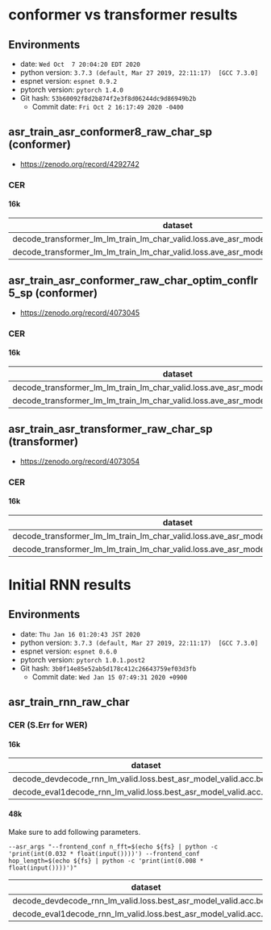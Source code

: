 <!-- Generated by scripts/utils/show_asr_result.sh -->
# conformer vs transformer results
## Environments
- date: `Wed Oct  7 20:04:20 EDT 2020`
- python version: `3.7.3 (default, Mar 27 2019, 22:11:17)  [GCC 7.3.0]`
- espnet version: `espnet 0.9.2`
- pytorch version: `pytorch 1.4.0`
- Git hash: `53b60092f8d2b874f2e3f8d06244dc9d86949b2b`
  - Commit date: `Fri Oct 2 16:17:49 2020 -0400`

## asr_train_asr_conformer8_raw_char_sp (conformer)
- https://zenodo.org/record/4292742

### CER
#### 16k

|dataset|Snt|Wrd|Corr|Sub|Del|Ins|Err|S.Err|
|---|---|---|---|---|---|---|---|---|
|decode_transformer_lm_lm_train_lm_char_valid.loss.ave_asr_model_valid.acc.ave/dev|250|6349|89.2|8.6|2.2|1.1|12.0|85.2|
|decode_transformer_lm_lm_train_lm_char_valid.loss.ave_asr_model_valid.acc.ave/eval1|250|5928|87.5|9.9|2.6|1.3|13.9|86.4|


## asr_train_asr_conformer_raw_char_optim_conflr5_sp (conformer)
- https://zenodo.org/record/4073045

### CER
#### 16k

|dataset|Snt|Wrd|Corr|Sub|Del|Ins|Err|S.Err|
|---|---|---|---|---|---|---|---|---|
|decode_transformer_lm_lm_train_lm_char_valid.loss.ave_asr_model_valid.acc.ave/dev|250|6349|87.4|10.3|2.4|1.4|14.0|88.8|
|decode_transformer_lm_lm_train_lm_char_valid.loss.ave_asr_model_valid.acc.ave/eval1|250|5928|86.2|11.0|2.8|1.2|14.9|90.0|

## asr_train_asr_transformer_raw_char_sp (transformer)
- https://zenodo.org/record/4073054

### CER
#### 16k

|dataset|Snt|Wrd|Corr|Sub|Del|Ins|Err|S.Err|
|---|---|---|---|---|---|---|---|---|
|decode_transformer_lm_lm_train_lm_char_valid.loss.ave_asr_model_valid.acc.ave/dev|250|6349|85.8|11.0|3.2|1.6|15.8|91.2|
|decode_transformer_lm_lm_train_lm_char_valid.loss.ave_asr_model_valid.acc.ave/eval1|250|5928|84.1|12.5|3.5|1.7|17.6|93.6|

# Initial RNN results
## Environments
- date: `Thu Jan 16 01:20:43 JST 2020`
- python version: `3.7.3 (default, Mar 27 2019, 22:11:17)  [GCC 7.3.0]`
- espnet version: `espnet 0.6.0`
- pytorch version: `pytorch 1.0.1.post2`
- Git hash: `3b0f14e85e52ab5d178c412c26643759ef03d3fb`
  - Commit date: `Wed Jan 15 07:49:31 2020 +0900`

## asr_train_rnn_raw_char
### CER (S.Err for WER)

#### 16k

|dataset|Snt|Wrd|Corr|Sub|Del|Ins|Err|S.Err|
|---|---|---|---|---|---|---|---|---|
|decode_devdecode_rnn_lm_valid.loss.best_asr_model_valid.acc.best|250|6349|83.4|12.5|4.1|1.5|18.1|95.2|
|decode_eval1decode_rnn_lm_valid.loss.best_asr_model_valid.acc.best|250|5928|82.5|13.5|4.0|1.7|19.1|95.2|

#### 48k

Make sure to add following parameters.
```
--asr_args "--frontend_conf n_fft=$(echo ${fs} | python -c 'print(int(0.032 * float(input())))') --frontend_conf hop_length=$(echo ${fs} | python -c 'print(int(0.008 * float(input())))')"
```

|dataset|Snt|Wrd|Corr|Sub|Del|Ins|Err|S.Err|
|---|---|---|---|---|---|---|---|---|
|decode_devdecode_rnn_lm_valid.loss.best_asr_model_valid.acc.best|250|6349|84.7|12.0|3.3|1.7|17.0|94.8|
|decode_eval1decode_rnn_lm_valid.loss.best_asr_model_valid.acc.best|250|5928|83.5|13.1|3.4|1.6|18.0|94.8|
